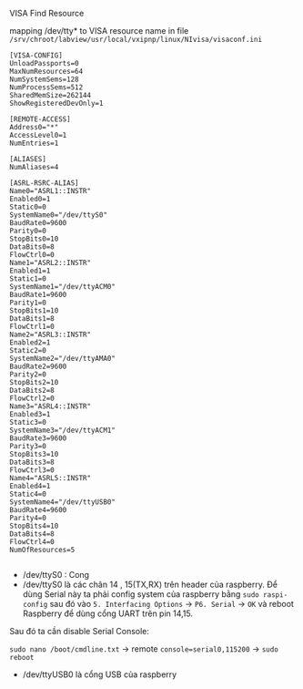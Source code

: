 VISA Find Resource

mapping  /dev/tty* to VISA resource name in file ```/srv/chroot/labview/usr/local/vxipnp/linux/NIvisa/visaconf.ini```

```
[VISA-CONFIG]
UnloadPassports=0
MaxNumResources=64
NumSystemSems=128
NumProcessSems=512
SharedMemSize=262144
ShowRegisteredDevOnly=1

[REMOTE-ACCESS]
Address0="*"
AccessLevel0=1
NumEntries=1

[ALIASES]
NumAliases=4

[ASRL-RSRC-ALIAS]
Name0="ASRL1::INSTR"
Enabled0=1
Static0=0
SystemName0="/dev/ttyS0"
BaudRate0=9600
Parity0=0
StopBits0=10
DataBits0=8
FlowCtrl0=0
Name1="ASRL2::INSTR"
Enabled1=1
Static1=0
SystemName1="/dev/ttyACM0"
BaudRate1=9600
Parity1=0
StopBits1=10
DataBits1=8
FlowCtrl1=0
Name2="ASRL3::INSTR"
Enabled2=1
Static2=0
SystemName2="/dev/ttyAMA0"
BaudRate2=9600
Parity2=0
StopBits2=10
DataBits2=8
FlowCtrl2=0
Name3="ASRL4::INSTR"
Enabled3=1
Static3=0
SystemName3="/dev/ttyACM1"
BaudRate3=9600
Parity3=0
StopBits3=10
DataBits3=8
FlowCtrl3=0
Name4="ASRL5::INSTR"
Enabled4=1
Static4=0
SystemName4="/dev/ttyUSB0"
BaudRate4=9600
Parity4=0
StopBits4=10
DataBits4=8
FlowCtrl4=0
NumOfResources=5


```

- /dev/ttyS0 :  Cong
- /dev/ttyS0 là các chân 14 , 15(TX,RX) trên header của raspberry.
Để dùng Serial này ta phải config system của raspberry bằng
 ```sudo raspi-config``` sau đó vào ```5. Interfacing Options``` -> ```P6. Serial``` -> ```OK``` và reboot Raspberry để dùng cổng UART trên pin 14,15.

 Sau đó ta cần disable Serial Console:

 ```sudo nano /boot/cmdline.txt``` -> remote ```console=serial0,115200``` -> ```sudo reboot```



- /dev/ttyUSB0 là cổng USB của raspberry